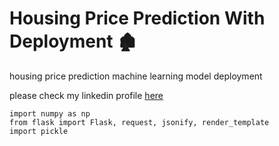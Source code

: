 # Housing Price Prediction With Deployment 🏚️
housing price prediction machine learning model deployment

please check my linkedin profile [here](https://www.linkedin.com/in/deelip-venkat/)

```
import numpy as np
from flask import Flask, request, jsonify, render_template
import pickle
```

